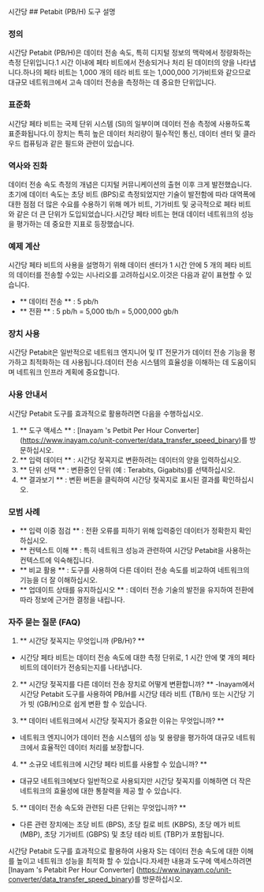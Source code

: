 시간당 ## Petabit (PB/H) 도구 설명

### 정의
시간당 Petabit (PB/H)은 데이터 전송 속도, 특히 디지털 정보의 맥락에서 정량화하는 측정 단위입니다.1 시간 이내에 페타 비트에서 전송되거나 처리 된 데이터의 양을 나타냅니다.하나의 페타 비트는 1,000 개의 테라 비트 또는 1,000,000 기가비트와 같으므로 대규모 네트워크에서 고속 데이터 전송을 측정하는 데 중요한 단위입니다.

### 표준화
시간당 페타 비트는 국제 단위 시스템 (SI)의 일부이며 데이터 전송 측정에 사용하도록 표준화됩니다.이 장치는 특히 높은 데이터 처리량이 필수적인 통신, 데이터 센터 및 클라우드 컴퓨팅과 같은 필드와 관련이 있습니다.

### 역사와 진화
데이터 전송 속도 측정의 개념은 디지털 커뮤니케이션의 출현 이후 크게 발전했습니다.초기에 데이터 속도는 초당 비트 (BPS)로 측정되었지만 기술이 발전함에 따라 대역폭에 대한 점점 더 많은 수요를 수용하기 위해 메가 비트, 기가비트 및 궁극적으로 페타 비트와 같은 더 큰 단위가 도입되었습니다.시간당 페타 비트는 현대 데이터 네트워크의 성능을 평가하는 데 중요한 지표로 등장했습니다.

### 예제 계산
시간당 페타 비트의 사용을 설명하기 위해 데이터 센터가 1 시간 안에 5 개의 페타 비트의 데이터를 전송할 수있는 시나리오를 고려하십시오.이것은 다음과 같이 표현할 수 있습니다.
- ** 데이터 전송 ** : 5 pb/h
- ** 전환 ** : 5 pb/h = 5,000 tb/h = 5,000,000 gb/h

### 장치 사용
시간당 Petabit은 일반적으로 네트워크 엔지니어 및 IT 전문가가 데이터 전송 기능을 평가하고 최적화하는 데 사용됩니다.데이터 전송 시스템의 효율성을 이해하는 데 도움이되며 네트워크 인프라 계획에 중요합니다.

### 사용 안내서
시간당 Petabit 도구를 효과적으로 활용하려면 다음을 수행하십시오.
1. ** 도구 액세스 ** : [Inayam 's Petbit Per Hour Converter] (https://www.inayam.co/unit-converter/data_transfer_speed_binary)를 방문하십시오.
2. ** 입력 데이터 ** : 시간당 젖꼭지로 변환하려는 데이터의 양을 입력하십시오.
3. ** 단위 선택 ** : 변환중인 단위 (예 : Terabits, Gigabits)를 선택하십시오.
4. ** 결과보기 ** : 변환 버튼을 클릭하여 시간당 젖꼭지로 표시된 결과를 확인하십시오.

### 모범 사례
- ** 입력 이중 점검 ** : 전환 오류를 피하기 위해 입력중인 데이터가 정확한지 확인하십시오.
- ** 컨텍스트 이해 ** : 특히 네트워크 성능과 관련하여 시간당 Petabit을 사용하는 컨텍스트에 익숙해집니다.
- ** 비교 활용 ** : 도구를 사용하여 다른 데이터 전송 속도를 비교하여 네트워크의 기능을 더 잘 이해하십시오.
- ** 업데이트 상태를 유지하십시오 ** : 데이터 전송 기술의 발전을 유지하여 전환에 따라 정보에 근거한 결정을 내립니다.

### 자주 묻는 질문 (FAQ)

1. ** 시간당 젖꼭지는 무엇입니까 (PB/H)? **
- 시간당 페타 비트는 데이터 전송 속도에 대한 측정 단위로, 1 시간 안에 몇 개의 페타 비트의 데이터가 전송되는지를 나타냅니다.

2. ** 시간당 젖꼭지를 다른 데이터 전송 장치로 어떻게 변환합니까? **
-Inayam에서 시간당 Petabit 도구를 사용하여 PB/H를 시간당 테라 비트 (TB/H) 또는 시간당 기가 빗 (GB/H)으로 쉽게 변환 할 수 있습니다.

3. ** 데이터 네트워크에서 시간당 젖꼭지가 중요한 이유는 무엇입니까? **
- 네트워크 엔지니어가 데이터 전송 시스템의 성능 및 용량을 평가하여 대규모 네트워크에서 효율적인 데이터 처리를 보장합니다.

4. ** 소규모 네트워크에 시간당 페타 비트를 사용할 수 있습니까? **
- 대규모 네트워크에보다 일반적으로 사용되지만 시간당 젖꼭지를 이해하면 더 작은 네트워크의 효율성에 대한 통찰력을 제공 할 수 있습니다.

5. ** 데이터 전송 속도와 관련된 다른 단위는 무엇입니까? **
- 다른 관련 장치에는 초당 비트 (BPS), 초당 킬로 비트 (KBPS), 초당 메가 비트 (MBP), 초당 기가비트 (GBPS) 및 초당 테라 비트 (TBP)가 포함됩니다.

시간당 Petabit 도구를 효과적으로 활용하여 사용자 S는 데이터 전송 속도에 대한 이해를 높이고 네트워크 성능을 최적화 할 수 있습니다.자세한 내용과 도구에 액세스하려면 [Inayam 's Petabit Per Hour Converter] (https://www.inayam.co/unit-converter/data_transfer_speed_binary)를 방문하십시오.